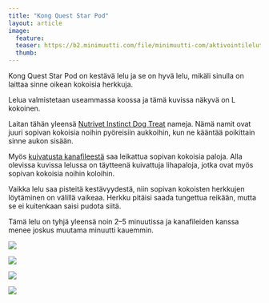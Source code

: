 ```yaml
---
title: "Kong Quest Star Pod"
layout: article
image:
  feature:
  teaser: https://b2.minimuutti.com/file/minimuutti-com/aktivointilelut/kongit/DSC33990-245px.jpg
  thumb:
---
```



Kong Quest Star Pod on kestävä lelu ja se on hyvä lelu, mikäli sinulla on laittaa sinne oikean kokoisia herkkuja.

Lelua valmistetaan useammassa koossa ja tämä kuvissa näkyvä on L kokoinen.

Laitan tähän yleensä [Nutrivet Instinct Dog Treat](http://clk.tradedoubler.com/click?p(210840)a(2526211)g(19927404)url(http://www.zooplus.fi/shop/koirat/luut/nutrivet)) nameja. Nämä namit ovat juuri sopivan kokoisia noihin pyöreisiin aukkoihin, kun ne kääntää poikittain sinne aukon sisään.

Myös [kuivatusta kanafileestä](http://clk.tradedoubler.com/click?p(210840)a(2526211)g(19927404)url(http://www.zooplus.fi/shop/koirat/luut/rocco/rocco_puruliuskat/534985)) saa leikattua sopivan kokoisia paloja. Alla olevissa kuvissa lelussa on täytteenä kuivattuja lihapaloja, jotka ovat myös sopivan kokoisia noihin koloihin.

Vaikka lelu saa pisteitä kestävyydestä, niin sopivan kokoisten herkkujen löytäminen on välillä vaikeaa. Herkku pitäisi saada tungettua reikään, mutta se ei kuitenkaan saisi pudota siitä.

Tämä lelu on tyhjä yleensä noin 2–5 minuutissa ja kanafileiden kanssa menee joskus muutama minuutti kauemmin.

![](https://b2.minimuutti.com/file/minimuutti-com/aktivointilelut/kongit/DSC33990-800px.jpg)

![](https://b2.minimuutti.com/file/minimuutti-com/aktivointilelut/kongit/DSC34029-800px.jpg)

![](https://b2.minimuutti.com/file/minimuutti-com/aktivointilelut/kongit/DSC34066-800px.jpg)

![](https://b2.minimuutti.com/file/minimuutti-com/aktivointilelut/kongit/DSC34032-800px.jpg)

